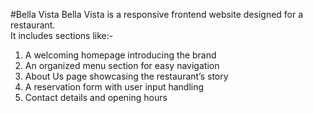 #Bella Vista
Bella Vista is a responsive frontend website designed for a restaurant.
<br>
It includes sections like:- <br>
<ol>
  <li>A welcoming homepage introducing the brand</li>
  <li>An organized menu section for easy navigation</li>
  <li>About Us page showcasing the restaurant’s story</li>
  <li>A reservation form with user input handling</li>
  <li>Contact details and opening hours</li>
</ol>
